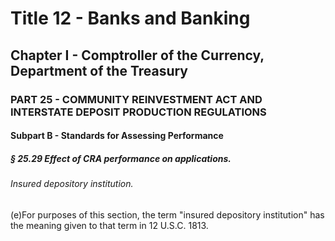 
# Title 12 - Banks and Banking
## Chapter I - Comptroller of the Currency, Department of the Treasury
### PART 25 - COMMUNITY REINVESTMENT ACT AND INTERSTATE DEPOSIT PRODUCTION REGULATIONS
#### Subpart B - Standards for Assessing Performance
##### § 25.29 Effect of CRA performance on applications.
###### Insured depository institution.

(e)For purposes of this section, the term "insured depository institution" has the meaning given to that term in 12 U.S.C. 1813.
